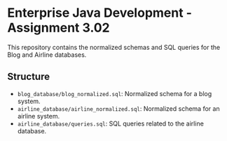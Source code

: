 # Enterprise Java Development - Assignment 3.02

This repository contains the normalized schemas and SQL queries for the Blog and Airline databases.

## Structure

- `blog_database/blog_normalized.sql`: Normalized schema for a blog system.
- `airline_database/airline_normalized.sql`: Normalized schema for an airline system.
- `airline_database/queries.sql`: SQL queries related to the airline database.

